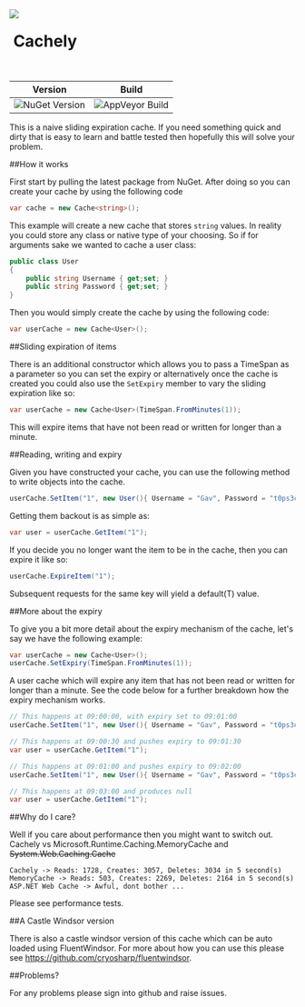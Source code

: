 <img align="left" src="https://avatars0.githubusercontent.com/u/7360948?v=3" />

&nbsp;Cachely<br /><br />
=============

| Version | Build |
|---------|---------|
| ![NuGet Version](https://img.shields.io/nuget/v/Cachely.svg) |  ![AppVeyor Build](https://ci.appveyor.com/api/projects/status/8nj9cgfnw9spqbpr/branch/master?svg=true) |

This is a naive sliding expiration cache. If you need something quick and dirty that is easy to learn and
battle tested then hopefully this will solve your problem.

##How it works

First start by pulling the latest package from NuGet. After doing so you can create your cache by using the following code

``` csharp
var cache = new Cache<string>();
```

This example will create a new cache that stores `string` values. In reality you could store any class or native type of 
your choosing. So if for arguments sake we wanted to cache a user class:

``` csharp
public class User 
{ 
	public string Username { get;set; } 
	public string Password { get;set; } 
}
```

Then you would simply create the cache by using the following code:

``` csharp
var userCache = new Cache<User>();
```

##Sliding expiration of items

There is an additional constructor which allows you to pass a TimeSpan as a parameter so you can set the expiry or alternatively
once the cache is created you could also use the `SetExpiry` member to vary the sliding expiration like so:

``` csharp
var userCache = new Cache<User>(TimeSpan.FromMinutes(1));
```

This will expire items that have not been read or written for longer than a minute. 

##Reading, writing and expiry

Given you have constructed your cache, you can use the following method to write objects into the cache. 

``` csharp
userCache.SetItem("1", new User(){ Username = "Gav", Password = "t0ps3cr3t" });
```

Getting them backout is as simple as:

``` csharp
var user = userCache.GetItem("1");
```

If you decide you no longer want the item to be in the cache, then you can expire it like so:

``` csharp
userCache.ExpireItem("1");
```

Subsequent requests for the same key will yield a default(T) value. 

##More about the expiry

To give you a bit more detail about the expiry mechanism of the cache, let's say we have the following example: 

``` csharp
var userCache = new Cache<User>();
userCache.SetExpiry(TimeSpan.FromMinutes(1));
```

A user cache which will expire any item that has not been read or written for longer than a minute. See the code below
for a further breakdown how the expiry mechanism works.

``` csharp
// This happens at 09:00:00, with expiry set to 09:01:00
userCache.SetItem("1", new User(){ Username = "Gav", Password = "t0ps3cr3t" }); 

// This happens at 09:00:30 and pushes expiry to 09:01:30
var user = userCache.GetItem("1"); 

// This happens at 09:01:00 and pushes expiry to 09:02:00
userCache.SetItem("1", new User(){ Username = "Gav", Password = "t0ps3cr3t" }); 

// This happens at 09:03:00 and produces null
var user = userCache.GetItem("1"); 
```

##Why do I care?

Well if you care about performance then you might want to switch out. Cachely vs Microsoft.Runtime.Caching.MemoryCache and ~~System.Web.Caching.Cache~~

	Cachely -> Reads: 1728, Creates: 3057, Deletes: 3034 in 5 second(s)
	MemoryCache -> Reads: 503, Creates: 2269, Deletes: 2164 in 5 second(s)
	ASP.NET Web Cache -> Awful, dont bother ... 

Please see performance tests.

##A Castle Windsor version

There is also a castle windsor version of this cache which can be auto loaded using FluentWindsor. For more about how you can use
this please see https://github.com/cryosharp/fluentwindsor.

##Problems?

For any problems please sign into github and raise issues.
